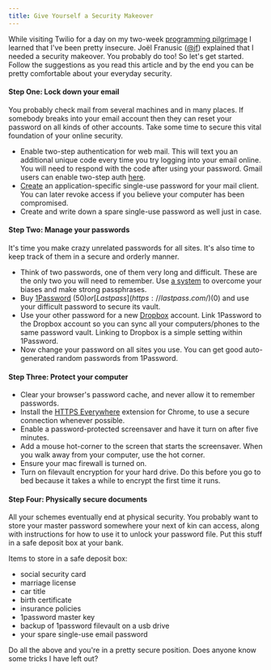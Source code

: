 ```yaml
---
title: Give Yourself a Security Makeover
---
```


While visiting Twilio for a day on my two-week [programming
pilgrimage](2013-03-08-the-pilgrimage-begins.html) I learned that
I've been pretty insecure. Joël Franusic ([@jf](https://twitter.com/jf))
explained that I needed a security makeover. You probably do too!
So let's get started. Follow the suggestions as you read this article
and by the end you can be pretty comfortable about your everyday
security.

#### Step One: Lock down your email

You probably check mail from several machines and in many places.
If somebody breaks into your email account then they can reset your
password on all kinds of other accounts. Take some time to secure
this vital foundation of your online security.

* Enable two-step authentication for web mail. This will text you
  an additional unique code every time you try logging into your email
  online. You will need to respond with the code after using your
  password. Gmail users can enable two-step
  auth&nbsp;[here](http://www.google.com/landing/2step/).
* [Create](https://accounts.google.com/IssuedAuthSubTokens?hide_authsub=1)
  an application-specific single-use password for your mail client.
  You can later revoke access if you believe your computer has been
  compromised.
* Create and write down a spare single-use password as well just in case.

#### Step Two: Manage your passwords

It's time you make crazy unrelated passwords for all sites. It's
also time to keep track of them in a secure and orderly manner.

* Think of two passwords, one of them very long and difficult. These
  are the only two you will need to remember. Use [a
  system](http://world.std.com/~reinhold/diceware.html) to overcome
  your biases and make strong passphrases.
* Buy [1Password](https://agilebits.com/onepassword/mac) ($50) or
  [Lastpass](https://lastpass.com/) ($0) and use your difficult
  password to secure its vault.
* Use your other password for a new [Dropbox](https://www.dropbox.com/)
  account. Link 1Password to the Dropbox account so you can sync all
  your computers/phones to the same password vault. Linking to Dropbox
  is a simple setting within 1Password.
* Now change your password on all sites you use. You can get good
  auto-generated random passwords from 1Password.

#### Step Three: Protect your computer

* Clear your browser's password cache, and never allow it to remember
passwords.
* Install the [HTTPS
  Everywhere](https://chrome.google.com/webstore/detail/https-everywhere/gcbommkclmclpchllfjekcdonpmejbdp?hl=en)
  extension for Chrome, to use a secure connection whenever possible.
* Enable a password-protected screensaver and have it turn on after
  five minutes.
* Add a mouse hot-corner to the screen that starts the screensaver.
  When you walk away from your computer, use the hot corner.
* Ensure your mac firewall is turned on.
* Turn on filevault encryption for your hard drive. Do this before
  you go to bed because it takes a while to encrypt the first time
  it runs.

#### Step Four: Physically secure documents

All your schemes eventually end at physical security. You probably
want to store your master password somewhere your next of kin can
access, along with instructions for how to use it to unlock your
password file. Put this stuff in a safe deposit box at your bank.

Items to store in a safe deposit box:

* social security card
* marriage license
* car title
* birth certificate
* insurance policies
* 1password master key
* backup of 1password filevault on a usb drive
* your spare single-use email password

Do all the above and you're in a pretty secure position. Does anyone
know some tricks I have left out?
